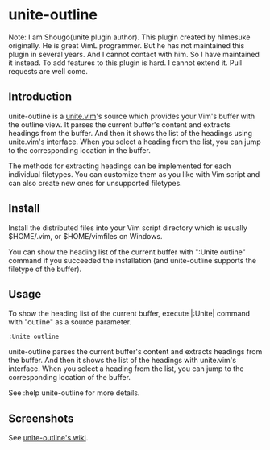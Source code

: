 # unite-outline

Note: I am Shougo(unite plugin author).  This plugin created by h1mesuke
originally.  He is great VimL programmer.  But he has not maintained this
plugin in several years.  And I cannot contact with him.  So I have maintained
it instead.  To add features to this plugin is hard.  I cannot extend it.  Pull
requests are well come.

## Introduction

unite-outline is a [unite.vim](https://github.com/Shougo/unite.vim)'s source
which provides your Vim's buffer with the outline view. It parses the current
buffer's content and extracts headings from the buffer. And then it shows the
list of the headings using unite.vim's interface. When you select a heading
from the list, you can jump to the corresponding location in the buffer.

The methods for extracting headings can be implemented for each individual
filetypes. You can customize them as you like with Vim script and can also
create new ones for unsupported filetypes.

## Install

Install the distributed files into your Vim script directory which is usually
$HOME/.vim, or $HOME/vimfiles on Windows.

You can show the heading list of the current buffer with ":Unite outline"
command if you succeeded the installation (and unite-outline supports the
filetype of the buffer).

## Usage

To show the heading list of the current buffer, execute |:Unite| command with
"outline" as a source parameter.

    :Unite outline

unite-outline parses the current buffer's content and extracts headings from
the buffer. And then it shows the list of the headings with unite.vim's
interface. When you select a heading from the list, you can jump to the
corresponding location of the buffer.

See :help unite-outline for more details.

## Screenshots

See [unite-outline's wiki](https://github.com/h1mesuke/unite-outline/wiki).

